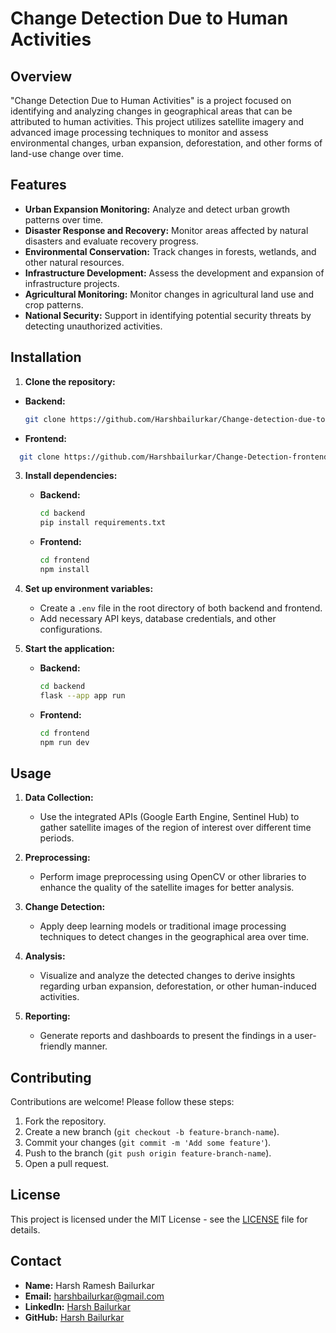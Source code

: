 # Change Detection Due to Human Activities

## Overview

"Change Detection Due to Human Activities" is a project focused on identifying and analyzing changes in geographical areas that can be attributed to human activities. This project utilizes satellite imagery and advanced image processing techniques to monitor and assess environmental changes, urban expansion, deforestation, and other forms of land-use change over time.

## Features

- **Urban Expansion Monitoring:** Analyze and detect urban growth patterns over time.
- **Disaster Response and Recovery:** Monitor areas affected by natural disasters and evaluate recovery progress.
- **Environmental Conservation:** Track changes in forests, wetlands, and other natural resources.
- **Infrastructure Development:** Assess the development and expansion of infrastructure projects.
- **Agricultural Monitoring:** Monitor changes in agricultural land use and crop patterns.
- **National Security:** Support in identifying potential security threats by detecting unauthorized activities.


## Installation

1. **Clone the repository:**
  - **Backend:**
    ```bash
    git clone https://github.com/Harshbailurkar/Change-detection-due-to-human-activities.git
    ```
  - **Frontend:**
```bash
  git clone https://github.com/Harshbailurkar/Change-Detection-frontend.git
```
3. **Install dependencies:**
    - **Backend:**
      ```bash
      cd backend
      pip install requirements.txt
      ```
    - **Frontend:**
      ```bash
      cd frontend
      npm install
      ```

4. **Set up environment variables:**
    - Create a `.env` file in the root directory of both backend and frontend.
    - Add necessary API keys, database credentials, and other configurations.

5. **Start the application:**
    - **Backend:**
      ```bash
      cd backend
      flask --app app run
      ```
    - **Frontend:**
      ```bash
      cd frontend
      npm run dev
      ```

## Usage

1. **Data Collection:**
   - Use the integrated APIs (Google Earth Engine, Sentinel Hub) to gather satellite images of the region of interest over different time periods.

2. **Preprocessing:**
   - Perform image preprocessing using OpenCV or other libraries to enhance the quality of the satellite images for better analysis.

3. **Change Detection:**
   - Apply deep learning models or traditional image processing techniques to detect changes in the geographical area over time.

4. **Analysis:**
   - Visualize and analyze the detected changes to derive insights regarding urban expansion, deforestation, or other human-induced activities.

5. **Reporting:**
   - Generate reports and dashboards to present the findings in a user-friendly manner.


## Contributing

Contributions are welcome! Please follow these steps:

1. Fork the repository.
2. Create a new branch (`git checkout -b feature-branch-name`).
3. Commit your changes (`git commit -m 'Add some feature'`).
4. Push to the branch (`git push origin feature-branch-name`).
5. Open a pull request.

## License

This project is licensed under the MIT License - see the [LICENSE](LICENSE) file for details.

## Contact

- **Name:** Harsh Ramesh Bailurkar
- **Email:** harshbailurkar@gmail.com
- **LinkedIn:** [Harsh Bailurkar](https://www.linkedin.com/in/harsh-bailurkar)
- **GitHub:** [Harsh Bailurkar](https://github.com/Harshbailurkar)


